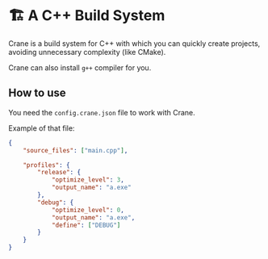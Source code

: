 # 🏗️ A C++ Build System

Crane is a build system for C++ with which you can quickly create projects, avoiding unnecessary complexity (like CMake). 

Crane can also install `g++` compiler for you. 

## How to use

You need the `config.crane.json` file to work with Crane.

Example of that file:

```json
{
    "source_files": ["main.cpp"],

    "profiles": {
        "release": {
            "optimize_level": 3,
            "output_name": "a.exe"
        },
        "debug": {
            "optimize_level": 0,
            "output_name": "a.exe",
            "define": ["DEBUG"]
        }
    }
}
```
